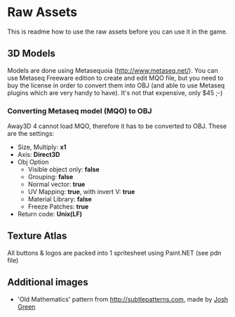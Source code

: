 # Raw Assets
This is readme how to use the raw assets before you can use it in the game.

## 3D Models
Models are done using Metasequoia (http://www.metaseq.net/).
You can use Metaseq Freeware edition to create and edit MQO file,
but you need to buy the license in order to convert them into OBJ (and able to use Metaseq plugins which are
very handy to have). It's not that expensive, only $45 ;-)

### Converting Metaseq model (MQO) to OBJ
Away3D 4 cannot load MQO, therefore it has to be converted to OBJ. These are the settings:
	
*  Size, Multiply: **x1**
*  Axis: **Direct3D**
*  Obj Option
	*  Visible object only: **false**
	*  Grouping: **false**
	*  Normal vector: **true**
	*  UV Mapping: **true**, with invert V: **true**
	*  Material Library: **false**
	*  Freeze Patches: **true**
*  Return code: **Unix(LF)**

## Texture Atlas
All buttons & logos are packed into 1 spritesheet using Paint.NET (see pdn file)

## Additional images
* 'Old Mathematics' pattern from http://subtlepatterns.com, made by [Josh Green](http://emailcoder.net/)
